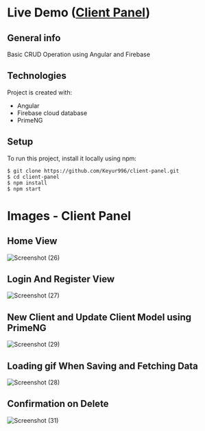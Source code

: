 # Live Demo ([Client Panel](https://clientpanel-8eb5b.web.app/#/))

## General info
Basic CRUD Operation using Angular and Firebase
	
## Technologies
Project is created with:
* Angular
* Firebase cloud database
* PrimeNG  
	
## Setup
To run this project, install it locally using npm:

```
$ git clone https://github.com/Keyur996/client-panel.git
$ cd client-panel
$ npm install
$ npm start
```

# Images - Client Panel 
## Home View
![Screenshot (26)](https://user-images.githubusercontent.com/61685652/116510975-63c79980-a8e3-11eb-9e40-8836ddfbec26.png)

## Login And Register View
![Screenshot (27)](https://user-images.githubusercontent.com/61685652/116510993-69bd7a80-a8e3-11eb-84a0-839acd084f65.png)

## New Client and Update Client Model using PrimeNG 
![Screenshot (29)](https://user-images.githubusercontent.com/61685652/116511061-8063d180-a8e3-11eb-96b6-03c7d62d5f90.png)

## Loading gif When Saving and Fetching Data
![Screenshot (28)](https://user-images.githubusercontent.com/61685652/116511006-6e822e80-a8e3-11eb-92ae-b16d8b5d0a8f.png)

## Confirmation on Delete
![Screenshot (31)](https://user-images.githubusercontent.com/61685652/116511111-92457480-a8e3-11eb-970c-4216b2dc74a3.png)



